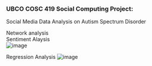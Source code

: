 ### UBCO COSC 419 Social Computing Project:
Social Media Data Analysis on Autism Spectrum Disorder

Network analysis <br>
Sentiment Alaysis <br>
![image](https://user-images.githubusercontent.com/62345938/212199216-93f8bc8f-855f-4234-b476-4eab595b0596.png)

Regression Analysis
![image](https://user-images.githubusercontent.com/62345938/212199307-8065940f-dba5-41f4-a437-7c4115ca9e31.png)

